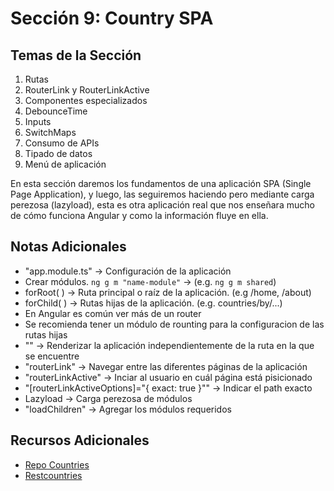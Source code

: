 # Sección 9: Country SPA

## Temas de la Sección
1. Rutas
2. RouterLink y RouterLinkActive
3. Componentes especializados
4. DebounceTime
5. Inputs
6. SwitchMaps
7. Consumo de APIs
8. Tipado de datos
9. Menú de aplicación

En esta sección daremos los fundamentos de una aplicación SPA (Single Page Application), y luego, las seguiremos haciendo pero mediante carga perezosa (lazyload), esta es otra aplicación real que nos enseñara mucho de cómo funciona Angular y como la información fluye en ella.

## Notas Adicionales
- "app.module.ts" -> Configuración de la aplicación
- Crear módulos. `ng g m "name-module"` -> (e.g. `ng g m shared`)
- forRoot( ) -> Ruta principal o raíz de la aplicación. (e.g /home, /about)
- forChild( ) -> Rutas hijas de la aplicación. (e.g. countries/by/...)
- En Angular es común ver más de un router
- Se recomienda tener un módulo de rounting para la configuracion de las rutas hijas
- "<router-outlet></router-outlet>" -> Renderizar la aplicación independientemente de la ruta en la que se encuentre
- "routerLink" -> Navegar entre las diferentes páginas de la aplicación
- "routerLinkActive" -> Inciar al usuario en cuál página está pisicionado
- "[routerLinkActiveOptions]="{ exact: true }"" -> Indicar el path exacto
- Lazyload -> Carga perezosa de módulos
- "loadChildren" -> Agregar los módulos requeridos


## Recursos Adicionales
- [Repo Countries](https://github.com/Klerith/angular-countries/tree/fin-seccion-9)
- [Restcountries](https://restcountries.com/)